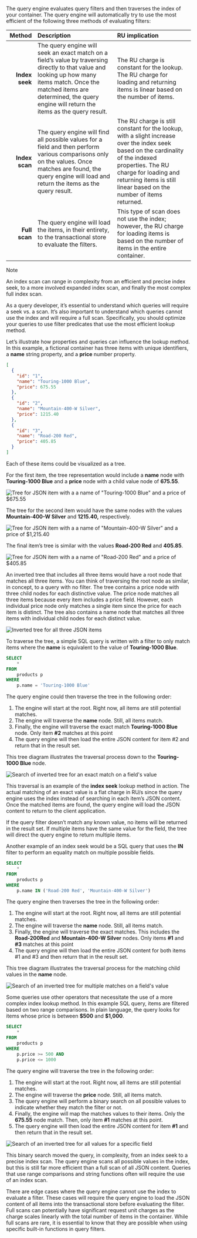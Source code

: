 The query engine evaluates query filters and then traverses the index of your container. The query engine will automatically try to use the most efficient of the following three methods of evaluating filters:

| **Method** | **Description** | **RU implication** |
| ---: | :--- | :--- |
| **Index seek** | The query engine will seek an exact match on a field’s value by traversing directly to that value and looking up how many items match. Once the matched items are determined, the query engine will return the items as the query result. | The RU charge is constant for the lookup. The RU charge for loading and returning items is linear based on the number of items. |
| **Index scan** | The query engine will find all possible values for a field and then perform various comparisons only on the values. Once matches are found, the query engine will load and return the items as the query result. | The RU charge is still constant for the lookup, with a slight increase over the index seek based on the cardinality of the indexed properties. The RU charge for loading and returning items is still linear based on the number of items returned. |
| **Full scan** | The query engine will load the items, in their entirety, to the transactional store to evaluate the filters. | This type of scan does not use the index; however, the RU charge for loading items is based on the number of items in the entire container. |

> [!NOTE]
> An index scan can range in complexity from an efficient and precise index seek, to a more involved expanded index scan, and finally the most complex full index scan.

As a query developer, it’s essential to understand which queries will require a seek vs. a scan. It’s also important to understand which queries cannot use the index and will require a full scan. Specifically, you should optimize your queries to use filter predicates that use the most efficient lookup method.

Let’s illustrate how properties and queries can influence the lookup method. In this example, a fictional container has three items with unique identifiers, a **name** string property, and a **price** number property.

```json
[
  {
    "id": "1",
    "name": "Touring-1000 Blue",
    "price": 675.55
  },
  {
    "id": "2",
    "name": "Mountain-400-W Silver",
    "price": 1215.40
  },
  {
    "id": "3",
    "name": "Road-200 Red",
    "price": 405.85
  }
]
```

Each of these items could be visualized as a tree.

For the first item, the tree representation would include a **name** node with **Touring-1000 Blue** and a **price** node with a child value node of **675.55**.

![Tree for JSON item with a a name of "Touring-1000 Blue" and a price of $675.55](../media/2-document-1.png)

The tree for the second item would have the same nodes with the values **Mountain-400-W Silver** and **1215.40,** respectively.

![Tree for JSON item with a a name of "Mountain-400-W Silver" and a price of $1,215.40](../media/2-document-2.png)

The final item’s tree is similar with the values **Road-200 Red** and **405.85**.

![Tree for JSON item with a a name of "Road-200 Red" and a price of $405.85](../media/2-document-3.png)

An inverted tree that includes all three items would have a root node that matches all three items. You can think of traversing the root node as similar, in concept, to a query with no filter. The tree contains a price node with three child nodes for each distinctive value. The price node matches all three items because every item includes a price field. However, each individual price node only matches a single item since the price for each item is distinct. The tree also contains a name node that matches all three items with individual child nodes for each distinct value.

![Inverted tree for all three JSON items](../media/2-inverted-tree-alt.png)

To traverse the tree, a simple SQL query is written with a filter to only match items where the **name** is equivalent to the value of **Touring-1000 Blue**.

```sql
SELECT 
    *
FROM
    products p
WHERE
    p.name = 'Touring-1000 Blue'
```

The query engine could then traverse the tree in the following order:

1. The engine will start at the root. Right now, all items are still potential matches.
1. The engine will traverse the **name** node. Still, all items match.
1. Finally, the engine will traverse the exact match **Touring-1000 Blue** node. Only item **#2** matches at this point
1. The query engine will then load the entire JSON content for item #2 and return that in the result set.

This tree diagram illustrates the traversal process down to the **Touring-1000 Blue** node.

![Search of inverted tree for an exact match on a field's value](../media/2-search-name-equality.png)

This traversal is an example of the **index seek** lookup method in action. The actual matching of an exact value is a flat charge in RU/s since the query engine uses the index instead of searching in each item’s JSON content. Once the matched items are found, the query engine will load the JSON content to return to the client application.

If the query filter doesn’t match any known value, no items will be returned in the result set. If multiple items have the same value for the field, the tree will direct the query engine to return multiple items.

Another example of an index seek would be a SQL query that uses the **IN** filter to perform an equality match on multiple possible fields.

```sql
SELECT 
    *
FROM
    products p
WHERE
    p.name IN ('Road-200 Red', 'Mountain-400-W Silver')
```

The query engine then traverses the tree in the following order:

1. The engine will start at the root. Right now, all items are still potential matches.
1. The engine will traverse the **name** node. Still, all items match.
1. Finally, the engine will traverse the exact matches. This includes the **Road-200Red** and **Mountain-400-W Silver** nodes. Only items **#1** and **#3** matches at this point
1. The query engine will then load the entire JSON content for both items #1 and #3 and then return that in the result set.

This tree diagram illustrates the traversal process for the matching child values in the **name** node.

![Search of an inverted tree for multiple matches on a field's value](../media/2-search-name.png)

Some queries use other operators that necessitate the use of a more complex index lookup method. In this example SQL query, items are filtered based on two range comparisons. In plain language, the query looks for items whose price is between **\$500** and **\$1,000**.

```sql
SELECT
    *
FROM
    products p
WHERE
    p.price >= 500 AND
    p.price <= 1000
```

The query engine will traverse the tree in the following order:

1. The engine will start at the root. Right now, all items are still potential matches.
1. The engine will traverse the **price** node. Still, all items match.
1. The query engine will perform a binary search on all possible values to indicate whether they match the filter or not.
1. Finally, the engine will map the matches values to their items. Only the **675.55** node match. Then, only item **#1** matches at this point.
1. The query engine will then load the entire JSON content for item **#1** and then return that in the result set.

![Search of an inverted tree for all values for a specific field](../media/2-search-price-range.png)

This binary search moved the query, in complexity, from an index seek to a precise index scan. The query engine scans all possible values in the index, but this is still far more efficient than a full scan of all JSON content. Queries that use range comparisons and string functions often will require the use of an index scan.

There are edge cases where the query engine cannot use the index to evaluate a filter. These cases will require the query engine to load the JSON content of all items into the transactional store before evaluating the filter. Full scans can potentially have significant request unit charges as the charge scales linearly with the total number of items in the container. While full scans are rare, it is essential to know that they are possible when using specific built-in functions in query filters.

